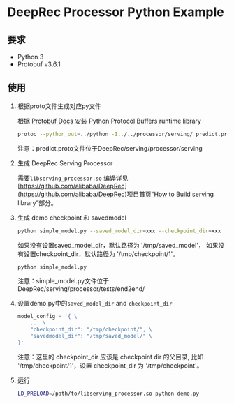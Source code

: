# DeepRec Processor Python Example

## 要求

- Python 3
- Protobuf v3.6.1


## 使用

1. 根据proto文件生成对应py文件

    根据 [Protobuf Docs](https://github.com/protocolbuffers/protobuf/tree/48cb18e5c419ddd23d9badcfe4e9df7bde1979b2/python#installation) 安装 Python Protocol Buffers runtime library
    ```sh
    protoc --python_out=../python -I../../processor/serving/ predict.proto
    ```

    注意：predict.proto文件位于DeepRec/serving/processor/serving

2. 生成 DeepRec Serving Processor

    需要```libserving_processor.so```
    编译详见[https://github.com/alibaba/DeepRec](https://github.com/alibaba/DeepRec)项目首页“How to Build serving library”部分。

3. 生成 demo checkpoint 和 savedmodel

    ```sh
    python simple_model.py --saved_model_dir=xxx --checkpoint_dir=xxx
    ```
    如果没有设置saved_model_dir，默认路径为 '/tmp/saved_model'，
    如果没有设置checkpoint_dir，默认路径为 '/tmp/checkpoint/1'。
    ```sh
    python simple_model.py
    ```

    注意：simple_model.py文件位于DeepRec/serving/processor/tests/end2end/

4. 设置demo.py中的`saved_model_dir` and `checkpoint_dir`

    ```python
    model_config = '{ \
        ... \
        "checkpoint_dir": "/tmp/checkpoint/", \
        "savedmodel_dir": "/tmp/saved_model/" \
    }'
    ```
    注意：这里的 checkpoint_dir 应该是 checkpoint dir 的父目录,
    比如 '/tmp/checkpoint/1'，设置 checkpoint_dir 为 '/tmp/checkpoint'。

5. 运行

    ```sh
    LD_PRELOAD=/path/to/libserving_processor.so python demo.py
    ```
